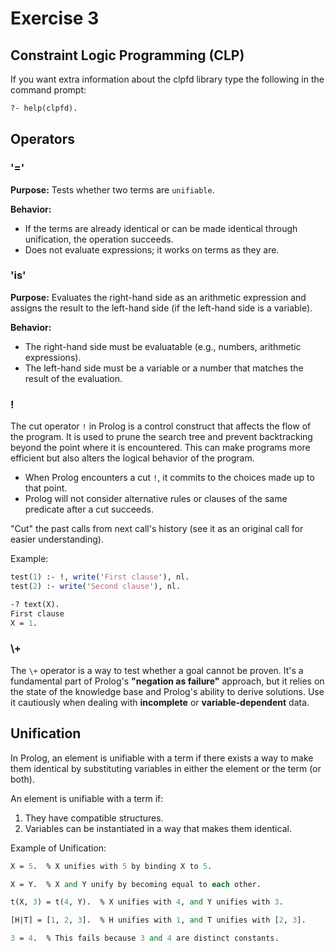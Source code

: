 # Exercise 3

## Constraint Logic Programming (CLP)

If you want extra information about the clpfd library type the following in the command prompt:

```pl
?- help(clpfd).
```

## Operators

### '='

**Purpose:** Tests whether two terms are `unifiable`.

**Behavior:**

- If the terms are already identical or can be made identical through unification, the operation succeeds.
- Does not evaluate expressions; it works on terms as they are.

### 'is'

**Purpose:** Evaluates the right-hand side as an arithmetic expression and assigns the result to the left-hand side (if the left-hand side is a variable).

**Behavior:**

- The right-hand side must be evaluatable (e.g., numbers, arithmetic expressions).
- The left-hand side must be a variable or a number that matches the result of the evaluation.

### !

The cut operator `!` in Prolog is a control construct that affects the flow of the program. It is used to prune the search tree and prevent backtracking beyond the point where it is encountered. This can make programs more efficient but also alters the logical behavior of the program.

- When Prolog encounters a cut `!`, it commits to the choices made up to that point.
- Prolog will not consider alternative rules or clauses of the same predicate after a cut succeeds.

"Cut" the past calls from next call's history (see it as an original call for easier understanding).

Example:

```pl
test(1) :- !, write('First clause'), nl.
test(2) :- write('Second clause'), nl.

-? text(X).
First clause
X = 1.
```

### \\+

The `\+` operator is a way to test whether a goal cannot be proven. It's a fundamental part of Prolog's **"negation as failure"** approach, but it relies on the state of the knowledge base and Prolog's ability to derive solutions. Use it cautiously when dealing with **incomplete** or **variable-dependent** data.

## Unification

In Prolog, an element is unifiable with a term if there exists a way to make them identical by substituting variables in either the element or the term (or both).

An element is unifiable with a term if:

1. They have compatible structures.
2. Variables can be instantiated in a way that makes them identical.

Example of Unification:

```pl
X = 5.  % X unifies with 5 by binding X to 5.

X = Y.  % X and Y unify by becoming equal to each other.

t(X, 3) = t(4, Y).  % X unifies with 4, and Y unifies with 3.

[H|T] = [1, 2, 3].  % H unifies with 1, and T unifies with [2, 3].

3 = 4.  % This fails because 3 and 4 are distinct constants.
```

